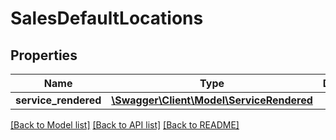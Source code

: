 # SalesDefaultLocations

## Properties
Name | Type | Description | Notes
------------ | ------------- | ------------- | -------------
**service_rendered** | [**\Swagger\Client\Model\ServiceRendered**](ServiceRendered.md) |  | [optional] 

[[Back to Model list]](../README.md#documentation-for-models) [[Back to API list]](../README.md#documentation-for-api-endpoints) [[Back to README]](../README.md)


